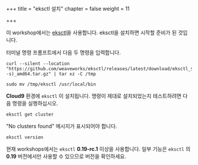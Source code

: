 +++
title = "eksctl 설치"
chapter = false
weight = 11

+++

이 workshop에서는 [eksctl](https://eksctl.io/introduction/#installation)을 사용합니다. eksctl을 설치하면 시작할 준비가 된 것입니다.

터미널 명령 프롬프트에서 다음 두 명령을 입력합니다.

```
curl --silent --location "https://github.com/weaveworks/eksctl/releases/latest/download/eksctl_$(uname -s)_amd64.tar.gz" | tar xz -C /tmp
```

```
sudo mv /tmp/eksctl /usr/local/bin
```

**Cloud9** 환경에 `eksctl` 이 설치됩니다. 명령이 제대로 설치되었는지 테스트하려면 다음 명령을 실행하십시오.


```
eksctl get cluster
```

"No clusters found" 메시지가 표시되어야 합니다.

```
eksctl version
```

현재 workshops에서는 `eksctl` **0.19-rc.1** 이상을 사용합니다. 일부 기능은 `eksctl` 의 **0.19** 버전에서만 사용할 수 있으므로 버전을 확인하세요.